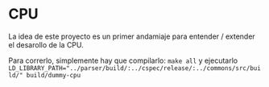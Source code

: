 # CPU
La idea de este proyecto es un primer andamiaje para entender / extender el desarollo de la CPU.

Para correrlo, simplemente hay que compilarlo: `make all` y ejecutarlo `LD_LIBRARY_PATH="../parser/build/:../cspec/release/:../commons/src/build/" build/dummy-cpu`